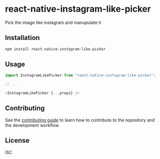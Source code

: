 # react-native-instagram-like-picker

Pick the image like instagram and manupulate it

## Installation

```sh
npm install react-native-instagram-like-picker
```

## Usage

```js
import InstagramLikePicker from "react-native-instagram-like-picker";

// ...

<InstagramLikePicker {...props} />
```

## Contributing

See the [contributing guide](CONTRIBUTING.md) to learn how to contribute to the repository and the development workflow.

## License

ISC
